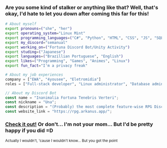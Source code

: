 ### Are you some kind of stalker or anything like that? Well, that's okay, I'd hate to let you down after coming this far for this!

```bash
# About myself
export pronouns=("she", "her")
export operating_system="Linux Mint"
export programming_languages=("C#", "Python", "HTML", "CSS", "JS", "SQL", "Bash")
export my_discord="semanual"
export working_on=("Fortuna Discord Bot/Unity Activity")
export studing=("Japanese")
export languages=("Brazillian Portuguese", "English")
export likes=("Programming", "Games", "Animes", "Linux")
export fun_fact="I'm a privacy freak"
```

```python
# About my job experiences
company = ["EWA", "4yousee", "Eletromidia"]
roles = ["Full-stack developer", "Linux administrator", "Database administrator and developer", "Unity developer", "IOT developer"]
```

```js
// About my Discord Bot
const name = "Inanimalia Fortuna Tenebris Verteri";
const nickname = "Una";
const description = "(Probably) the most complete feature-wise RPG Discord bot out there!";
const website_link = "https://rpg.arkanus.app/";
```
### [Check it out!](https://rpg.arkanus.app/) Or don't... I'm not your mom... But I'd be pretty happy if you did =D
<sub>Actually I wouldn't, 'cause I wouldn't know... But you got the point</sub>
